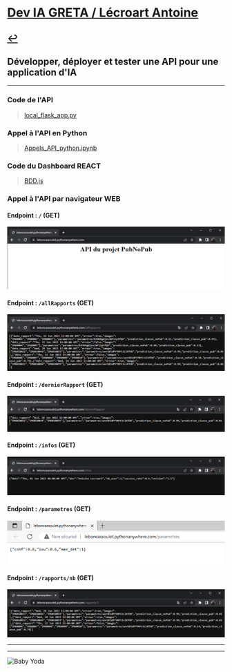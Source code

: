 # [Dev IA GRETA / Lécroart Antoine](https://github.com/Dev-IA-2024/antoine.lecroart)

[↩️](..)
---

## Développer, déployer et tester une API pour une application d'IA

---

### Code de l'API

>[local_flask_app.py](./Fichiers/local_flask_app.py)

### Appel à l'API en Python

>[Appels_API_python.ipynb](./Appels_API_python.ipynb)

### Code du Dashboard REACT

>[BDD.js](./Fichiers/BDD.js)

### Appel à l'API par navigateur WEB

#### Endpoint : `/` (GET)

![image](./Fichiers/Images/screenshot_1.png)

#### Endpoint : `/allRapports` (GET)

![image](./Fichiers/Images/screenshot_2.png)

#### Endpoint : `/dernierRapport` (GET)

![image](./Fichiers/Images/screenshot_3.png)

#### Endpoint : `/infos` (GET)

![image](./Fichiers/Images/screenshot_4.png)

#### Endpoint : `/parametres` (GET)

![image](./Fichiers/Images/screenshot_9.png)

#### Endpoint : `/rapports/nb` (GET)

![image](./Fichiers/Images/screenshot_5.png)

---
---
![Baby Yoda](https://images3.alphacoders.com/110/1108129.jpg)
